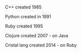 
C++ created 1985

Python created in 1991

Ruby created 1995

Clojure created 2007 - on Java

Cristal lang created 2014 - on Ruby